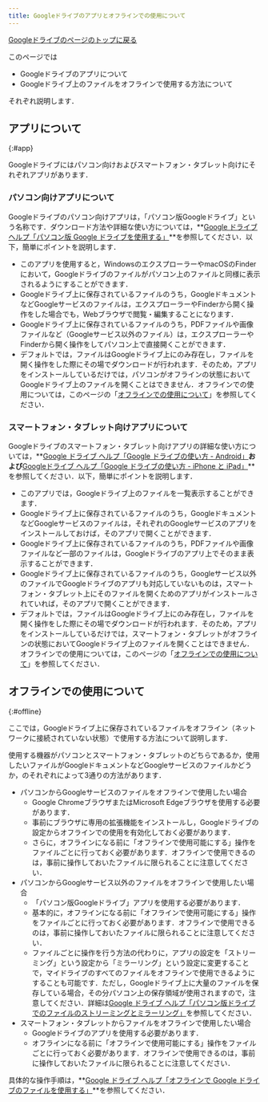 ```yaml
---
title: Googleドライブのアプリとオフラインでの使用について
---
```


[Googleドライブのページのトップに戻る](.)

このページでは

- Googleドライブのアプリについて
- Googleドライブ上のファイルをオフラインで使用する方法について

それぞれ説明します．

## アプリについて
{:#app}

Googleドライブにはパソコン向けおよびスマートフォン・タブレット向けにそれぞれアプリがあります．

### パソコン向けアプリについて

Googleドライブのパソコン向けアプリは，「パソコン版Googleドライブ」という名称です．ダウンロード方法や詳細な使い方については，**[Google ドライブ ヘルプ「パソコン版 Google ドライブを使用する」](https://support.google.com/drive/answer/10838124)**を参照してください．以下，簡単にポイントを説明します．

- このアプリを使用すると，WindowsのエクスプローラーやmacOSのFinderにおいて，Googleドライブのファイルがパソコン上のファイルと同様に表示されるようにすることができます．
- Googleドライブ上に保存されているファイルのうち，GoogleドキュメントなどGoogleサービスのファイルは，エクスプローラーやFinderから開く操作をした場合でも，Webブラウザで閲覧・編集することになります．
- Googleドライブ上に保存されているファイルのうち，PDFファイルや画像ファイルなど（Googleサービス以外のファイル）は，エクスプローラーやFinderから開く操作をしてパソコン上で直接開くことができます．
- デフォルトでは，ファイルはGoogleドライブ上にのみ存在し，ファイルを開く操作をした際にその場でダウンロードが行われます．そのため，アプリをインストールしているだけでは，パソコンがオフラインの状態においてGoogleドライブ上のファイルを開くことはできません．オフラインでの使用については，このページの「[オフラインでの使用について](#offline)」を参照してください．

### スマートフォン・タブレット向けアプリについて

Googleドライブのスマートフォン・タブレット向けアプリの詳細な使い方については，**[Google ドライブ ヘルプ「Google ドライブの使い方 - Android」](https://support.google.com/drive/answer/2424384?co=GENIE.Platform%3DAndroid)**および**[Googleドライブ ヘルプ「Google ドライブの使い方 - iPhone と iPad」](https://support.google.com/drive/answer/2424384?co=GENIE.Platform%3DiOS)**を参照してください．以下，簡単にポイントを説明します．

- このアプリでは，Googleドライブ上のファイルを一覧表示することができます．
- Googleドライブ上に保存されているファイルのうち，GoogleドキュメントなどGoogleサービスのファイルは，それぞれのGoogleサービスのアプリをインストールしておけば，そのアプリで開くことができます．
- Googleドライブ上に保存されているファイルのうち，PDFファイルや画像ファイルなど一部のファイルは，Googleドライブのアプリ上でそのまま表示することができます．
- Googleドライブ上に保存されているファイルのうち，Googleサービス以外のファイルでGoogleドライブのアプリも対応していないものは，スマートフォン・タブレット上にそのファイルを開くためのアプリがインストールされていれば，そのアプリで開くことができます．
- デフォルトでは，ファイルはGoogleドライブ上にのみ存在し，ファイルを開く操作をした際にその場でダウンロードが行われます．そのため，アプリをインストールしているだけでは，スマートフォン・タブレットがオフラインの状態においてGoogleドライブ上のファイルを開くことはできません．オフラインでの使用については，このページの「[オフラインでの使用について](#offline)」を参照してください．

## オフラインでの使用について
{:#offline}

ここでは，Googleドライブ上に保存されているファイルをオフライン（ネットワークに接続されていない状態）で使用する方法について説明します．

使用する機器がパソコンとスマートフォン・タブレットのどちらであるか，使用したいファイルがGoogleドキュメントなどGoogleサービスのファイルかどうか，のそれぞれによって3通りの方法があります．

- パソコンからGoogleサービスのファイルをオフラインで使用したい場合
    - Google ChromeブラウザまたはMicrosoft Edgeブラウザを使用する必要があります．
    - 事前にブラウザに専用の拡張機能をインストールし，Googleドライブの設定からオフラインでの使用を有効化しておく必要があります．
    - さらに，オフラインになる前に「オフラインで使用可能にする」操作をファイルごとに行っておく必要があります．オフラインで使用できるのは，事前に操作しておいたファイルに限られることに注意してください．
- パソコンからGoogleサービス以外のファイルをオフラインで使用したい場合
    - 「パソコン版Googleドライブ」アプリを使用する必要があります．
    - 基本的に，オフラインになる前に「オフラインで使用可能にする」操作をファイルごとに行っておく必要があります．オフラインで使用できるのは，事前に操作しておいたファイルに限られることに注意してください．
    - ファイルごとに操作を行う方法の代わりに，アプリの設定を「ストリーミング」という設定から「ミラーリング」という設定に変更することで，マイドライブのすべてのファイルをオフラインで使用できるようにすることも可能です．ただし，Googleドライブ上に大量のファイルを保存している場合，その分パソコン上の保存領域が使用されますので，注意してください．詳細は[Google ドライブ ヘルプ「パソコン版ドライブでのファイルのストリーミングとミラーリング」](https://support.google.com/drive/answer/13401938)を参照してください．
- スマートフォン・タブレットからファイルをオフラインで使用したい場合
    - Googleドライブのアプリを使用する必要があります．
    - オフラインになる前に「オフラインで使用可能にする」操作をファイルごとに行っておく必要があります．オフラインで使用できるのは，事前に操作しておいたファイルに限られることに注意してください．

具体的な操作手順は，**[Google ドライブ ヘルプ「オフラインで Google ドライブのファイルを使用する」](https://support.google.com/drive/answer/2375012)**を参照してください．
